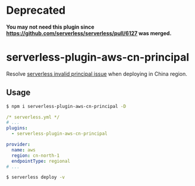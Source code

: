 # Deprecated

**You may not need this plugin since https://github.com/serverless/serverless/pull/6127 was merged.**

# serverless-plugin-aws-cn-principal
Resolve [serverless invalid principal issue](https://github.com/serverless/serverless/issues/5365) when deploying in China region.

## Usage
```bash
$ npm i serverless-plugin-aws-cn-principal -D
```
```yml
/* serverless.yml */
# ...
plugins:
  - serverless-plugin-aws-cn-principal

provider:
  name: aws
  region: cn-north-1
  endpointType: regional
# ...
```
```bash
$ serverless deploy -v
```
